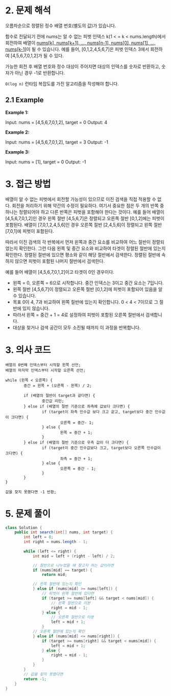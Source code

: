 
# 2. 문제 해석
오름차순으로 정렬된 정수 배열 번호(별도의 값)가 있습니다.

함수로 전달되기 전에 nums는 알 수 없는 피벗 인덱스 k(1 < = k < nums.length)에서 회전하여 배열이 [nums[k], nums[k+1], ..., nums[n-1], nums[0], nums[1], ..., nums[k-1]](0-1-2)이 될 수 있습니다. 
예를 들어, [0,1,2,4,5,6,7]은 피벗 인덱스 3에서 회전하여 [4,5,6,7,0,1,2]가 될 수 있다.

가능한 회전 후 배열 번호와 정수 대상이 주어지면 대상의 인덱스를 숫자로 반환하고, 숫자가 아닌 경우 -1로 반환합니다.

`O(log n)` 런타임 복잡도를 가진 알고리즘을 작성해야 합니다.

## 2.1 Example
**Example 1:**

Input: nums = [4,5,6,7,0,1,2], target = 0
Output: 4

**Example 2:**

Input: nums = [4,5,6,7,0,1,2], target = 3
Output: -1

**Example 3:**

Input: nums = [1], target = 0
Output: -1

# 3. 접근 방법

배열이 알 수 없는 피벗에서 회전할 가능성이 있으므로 이진 검색을 직접 적용할 수 없다. 회전을 처리하기 위해 약간의 수정이 필요하다. 여기서 중요한 점은 두 개의 반쪽 중 하나는 정렬되어야 하고 다른 반쪽은 피벗을 포함해야 한다는 것이다. 예를 들어 배열이 [4,5,6,7,0,1,2]인 경우 왼쪽 절반 [4,5,6,7]은 정렬되고 오른쪽 절반 [0,1,2]에는 피벗이 포함된다. 배열이 [7,0,1,2,4,5,6]인 경우 오른쪽 절반 [2,4,5,6]이 정렬되고 왼쪽 절반 [7,0,1]에 피벗이 포함된다.

따라서 이진 검색의 각 반복에서 먼저 왼쪽과 중간 요소를 비교하여 어느 절반이 정렬되었는지 확인한다. 그런 다음 왼쪽 및 중간 요소와 비교하여 타겟이 정렬된 절반에 있는지 확인한다. 정렬된 절반에 있으면 평소와 같이 해당 절반에서 검색한다. 정렬된 절반에 속하지 않으면 피벗이 포함된 나머지 절반에서 검색한다.

예를 들어 배열이 [4,5,6,7,0,1,2]이고 타겟이 0인 경우이다.

- 왼쪽 = 0, 오른쪽 = 6으로 시작합니다. 중간 인덱스는 3이고 중간 요소는 7입니다.
- 왼쪽 절반 [4,5,6,7]이 정렬되고 오른쪽 절반 [0,1,2]에 피벗이 포함되어 있음을 알 수 있습니다.
- 목표 0이 4, 7과 비교하여 왼쪽 절반에 있는지 확인합니다. 0 < 4 < 7이므로 그 절반에 있지 않습니다.
- 따라서 왼쪽 = 중간 + 1 = 4로 설정하여 피벗이 포함된 오른쪽 절반에서 검색합니다.
- 대상을 찾거나 검색 공간이 모두 소진될 때까지 이 과정을 반복합니다.

# 3. 의사 코드
```
배열의 0번째 인덱스부터 시작할 왼쪽 선언;
배열의 마지막 인덱스부터 시작할 오른쪽 선언;

while (왼쪽 < 오른쪽) {
		중간 = 왼쪽 + (오른쪽 - 왼쪽) / 2;
		
		if (배열의 절반이 target과 같다면) {
				중간값 리턴;
		} else if (배열의 절반 기준으로 좌측에 값보다 크다면) {
				if (target이 좌측 인수값 보다 크고 같고, target보다 중간 인수값이 크다면) {
						오른쪽 = 중간- 1;
				} else {
						왼쪽 = 중간 + 1;
				}
		} else if (배열의 절반 기준으로 우측 값이 더 크다면) {
				if (target이 중간 인수값보다 크고, target보다 오른쪽 인수값이 크다면) {
						좌측 = 중간 + 1;
				} else {
						오른쪽 = 중간 - 1;
				}
		}
}

값을 찾지 못했다면 -1 반환;
```

# 5. 문제 풀이
```java
class Solution {
    public int search(int[] nums, int target) {
        int left = 0;
        int right = nums.length - 1;
        
        while (left <= right) {
            int mid = left + (right - left) / 2;

            // 절반으로 나누었을 때 찾고자 하는 값이라면
            if (nums[mid] == target) {
                return mid;

            // 왼쪽 절반에 있는지 확인
            } else if (nums[mid] >= nums[left]) {
                // 피벗이 왼쪽 절반에 있다면
                if (target >= nums[left] && target < nums[mid]) {
                    // 왼쪽 절반으로 이분
                    right = mid - 1;
                } else {
                    // 오른쪽 절반으로 이분
                    left = mid + 1;
                }
            // 오른쪽 절반에 있는지 확인
            } else if (nums[mid] <= nums[right]) {
                if (target >= nums[right] && target < nums[mid]) {
                    left = mid + 1;
                } else {
                    right = mid - 1;
                }
            }
        }
        // 값을 찾지 못했다면
        return -1;
    }
}
```
